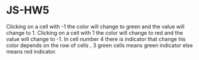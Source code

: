 # JS-HW5
 Clicking on a cell with -1 the color will change to green and the value will change to 1.
 Clicking on a cell with 1 the color will change to red and the value will change to -1.
 In cell number 4 there is indicator that change his color depends on the row of cells , 3 green cells means green indicator else means red indicator.
 

